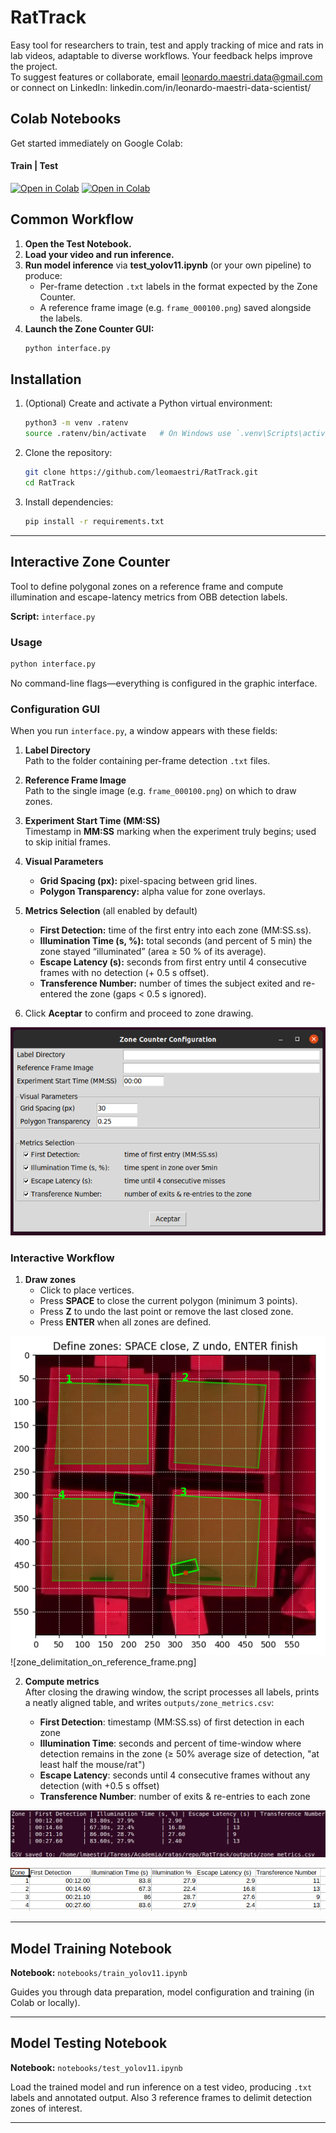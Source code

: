 # RatTrack

Easy tool for researchers to train, test and apply tracking of mice and rats in lab videos, adaptable to diverse workflows. Your feedback helps improve the project.  
To suggest features or collaborate, email [leonardo.maestri.data@gmail.com](mailto:leonardo.maestri.data@gmail.com) or connect on LinkedIn: linkedin.com/in/leonardo-maestri-data-scientist/

## Colab Notebooks

Get started immediately on Google Colab:

#### Train | Test

[![Open in Colab](https://colab.research.google.com/assets/colab-badge.svg)](https://colab.research.google.com/github/leomaestri/RatTrack/blob/main/notebooks/train_yolov11.ipynb)  [![Open in Colab](https://colab.research.google.com/assets/colab-badge.svg)](https://colab.research.google.com/github/leomaestri/RatTrack/blob/main/notebooks/test_yolov11.ipynb)

## Common Workflow

1. **Open the Test Notebook.**  
2. **Load your video and run inference.**  
3. **Run model inference** via **test_yolov11.ipynb** (or your own pipeline) to produce:  
   - Per-frame detection `.txt` labels in the format expected by the Zone Counter.  
   - A reference frame image (e.g. `frame_000100.png`) saved alongside the labels.  
4. **Launch the Zone Counter GUI:**  
   ```bash
   python interface.py
   ```
## Installation

1. (Optional) Create and activate a Python virtual environment:

   ```bash
   python3 -m venv .ratenv
   source .ratenv/bin/activate   # On Windows use `.venv\Scripts\activate`
   ```

2. Clone the repository:

   ```bash
   git clone https://github.com/leomaestri/RatTrack.git
   cd RatTrack
   ```

3. Install dependencies:

   ```bash
   pip install -r requirements.txt
   ```

---

## Interactive Zone Counter

Tool to define polygonal zones on a reference frame and compute illumination and escape-latency metrics from OBB detection labels.

**Script:** `interface.py`

### Usage

```bash
python interface.py
```
No command-line flags—everything is configured in the graphic interface.


### Configuration GUI

When you run `interface.py`, a window appears with these fields:

1. **Label Directory**  
   Path to the folder containing per-frame detection `.txt` files.

2. **Reference Frame Image**  
   Path to the single image (e.g. `frame_000100.png`) on which to draw zones.

3. **Experiment Start Time (MM:SS)**  
   Timestamp in **MM:SS** marking when the experiment truly begins; used to skip initial frames.

4. **Visual Parameters**  
   - **Grid Spacing (px):** pixel-spacing between grid lines.  
   - **Polygon Transparency:** alpha value for zone overlays.

5. **Metrics Selection** (all enabled by default)  
   - **First Detection:** time of the first entry into each zone (MM:SS.ss).  
   - **Illumination Time (s, %):** total seconds (and percent of 5 min) the zone stayed “illuminated” (area ≥ 50 % of its average).  
   - **Escape Latency (s):** seconds from first entry until 4 consecutive frames with no detection (+ 0.5 s offset).  
   - **Transference Number:** number of times the subject exited and re-entered the zone (gaps < 0.5 s ignored).

6. Click **Aceptar** to confirm and proceed to zone drawing.

![configuration_screenshot.png](docs%2Fimages%2Fconfiguration_screenshot.png)

### Interactive Workflow

1. **Draw zones**  
   - Click to place vertices.  
   - Press **SPACE** to close the current polygon (minimum 3 points).  
   - Press **Z** to undo the last point or remove the last closed zone.  
   - Press **ENTER** when all zones are defined.

![zone_delimitation_on_frame_of_reference.png](docs%2Fimages%2Fzone_delimitation_on_frame_of_reference.png)![zone_delimitation_on_reference_frame.png]

2. **Compute metrics**  
   After closing the drawing window, the script processes all labels, prints a neatly aligned table, and writes `outputs/zone_metrics.csv`:

   * **First Detection**: timestamp (MM\:SS.ss) of first detection in each zone
   * **Illumination Time**: seconds and percent of time-window where detection remains in the zone (≥ 50% average size of detection, "at least half the mouse/rat")
   * **Escape Latency**: seconds until 4 consecutive frames without any detection (with +0.5 s offset)
   * **Transference Number**: number of exits & re-entries to each zone

![console_metrics_output_example.png](docs%2Fimages%2Fconsole_metrics_output_example.png)

![csv_metrics_output_example.png](docs%2Fimages%2Fcsv_metrics_output_example.png)

---

## Model Training Notebook

**Notebook:** `notebooks/train_yolov11.ipynb`

Guides you through data preparation, model configuration and training (in Colab or locally).

---

## Model Testing Notebook

**Notebook:** `notebooks/test_yolov11.ipynb`

Load the trained model and run inference on a test video, producing `.txt` labels and annotated output. Also 3 reference frames to delimit detection zones of interest. 

---

